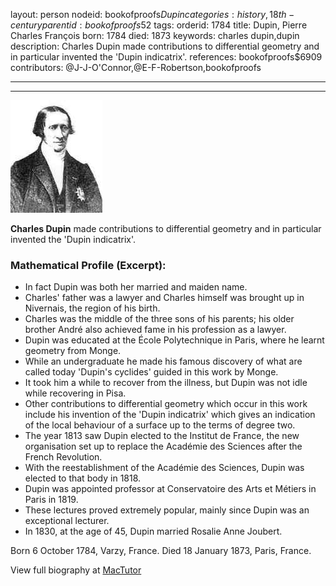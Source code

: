 layout: person
nodeid: bookofproofs$Dupin
categories: history,18th-century
parentid: bookofproofs$52
tags: 
orderid: 1784
title: Dupin, Pierre Charles François
born: 1784
died: 1873
keywords: charles dupin,dupin
description: Charles Dupin made contributions to differential geometry and in particular invented the 'Dupin indicatrix'.
references: bookofproofs$6909
contributors: @J-J-O'Connor,@E-F-Robertson,bookofproofs

---



---

![Dupin.jpg](https://github.com/bookofproofs/bookofproofs.github.io/blob/main/_sources/_assets/images/portraits/Dupin.jpg?raw=true)

**Charles Dupin** made contributions to differential geometry and in particular invented the 'Dupin indicatrix'.

### Mathematical Profile (Excerpt):
* In fact Dupin was both her married and maiden name.
* Charles' father was a lawyer and Charles himself was brought up in Nivernais, the region of his birth.
* Charles was the middle of the three sons of his parents; his older brother André also achieved fame in his profession as a lawyer.
* Dupin was educated at the École Polytechnique in Paris, where he learnt geometry from Monge.
* While an undergraduate he made his famous discovery of what are called today 'Dupin's cyclides' guided in this work by Monge.
* It took him a while to recover from the illness, but Dupin was not idle while recovering in Pisa.
* Other contributions to differential geometry which occur in this work include his invention of the 'Dupin indicatrix' which gives an indication of the local behaviour of a surface up to the terms of degree two.
* The year 1813 saw Dupin elected to the Institut de France, the new organisation set up to replace the Académie des Sciences after the French Revolution.
* With the reestablishment of the Académie des Sciences, Dupin was elected to that body in 1818.
* Dupin was appointed professor at Conservatoire des Arts et Métiers in Paris in 1819.
* These lectures proved extremely popular, mainly since Dupin was an exceptional lecturer.
* In 1830, at the age of 45, Dupin married Rosalie Anne Joubert.

Born 6 October 1784, Varzy, France. Died 18 January 1873, Paris, France.

View full biography at [MacTutor](https://mathshistory.st-andrews.ac.uk/Biographies/Dupin/)
